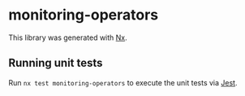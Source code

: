 # monitoring-operators

This library was generated with [Nx](https://nx.dev).

## Running unit tests

Run `nx test monitoring-operators` to execute the unit tests via [Jest](https://jestjs.io).
